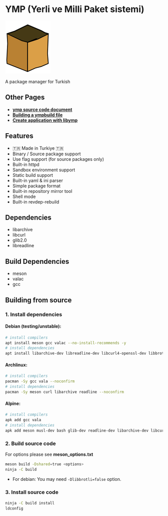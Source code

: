 # YMP (Yerli ve Milli Paket sistemi)
![ymp logo](data/application-x-ymp.svg)

A package manager for Turkish

## Other Pages
* [**ymp source code document**](src/README.md)
* [**Building a ympbuild file**](doc/ympbuild.rst)
* [**Create application with libymp**](doc/libymp.rst)


## Features
* 🇹🇷 Made in Turkiye 🇹🇷
* Binary / Source package support
* Use flag support (for source packages only)
* Built-in httpd
* Sandbox environment support
* Static build support
* Built-in yaml & ini parser
* Simple package format
* Built-in repository mirror tool
* Shell mode
* Built-in revdep-rebuild

## Dependencies
* libarchive
* libcurl
* glib2.0
* libreadline

## Build Dependencies
* meson
* valac
* gcc

## Building from source
### 1. Install dependencies
#### Debian (testing/unstable):
```bash
# install compilers
apt install meson gcc valac --no-install-recommends -y
# install dependencies
apt install libarchive-dev libreadline-dev libcurl4-openssl-dev libbrotli-dev --no-install-recommends -y
```
#### Archlinux:
```bash
# install compilers
pacman -Sy gcc vala --noconfirm
# install dependencies
pacman -Sy meson curl libarchive readline --noconfirm
```

#### Alpine:
```bash
# install compilers
apk add gcc vala
# install dependencies
apk add meson musl-dev bash glib-dev readline-dev libarchive-dev libcurl curl-dev
```

### 2. Build source code
For options please see **meson_options.txt**
```bash
meson build -Dshared=true <options>
ninja -C build
```
* For debian: You may need `-Dlibbrotli=false` option.

### 3. Install source code
```bash
ninja -C build install
ldconfig
```

